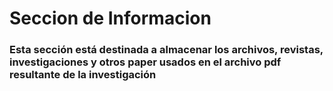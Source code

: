 # Seccion de Informacion
### Esta sección está destinada a almacenar los archivos, revistas, investigaciones y otros paper usados en el archivo pdf resultante de la investigación